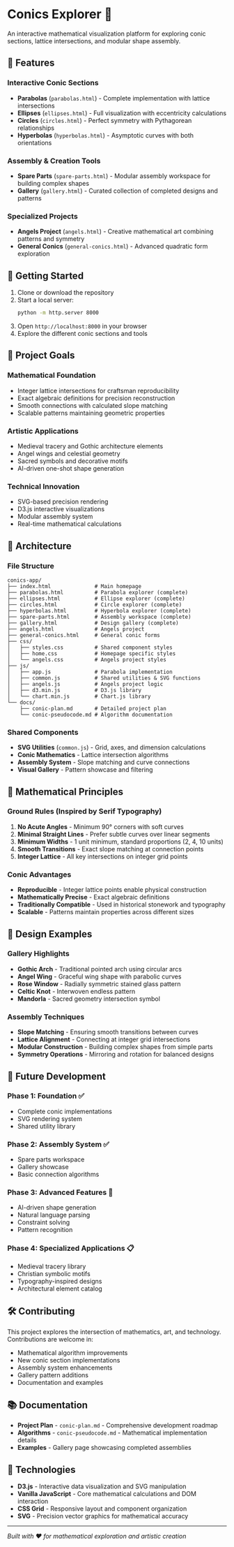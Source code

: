 # Conics Explorer 🔮

An interactive mathematical visualization platform for exploring conic sections, lattice intersections, and modular shape assembly.

## 🌟 Features

### Interactive Conic Sections
- **Parabolas** (`parabolas.html`) - Complete implementation with lattice intersections
- **Ellipses** (`ellipses.html`) - Full visualization with eccentricity calculations
- **Circles** (`circles.html`) - Perfect symmetry with Pythagorean relationships
- **Hyperbolas** (`hyperbolas.html`) - Asymptotic curves with both orientations

### Assembly & Creation Tools
- **Spare Parts** (`spare-parts.html`) - Modular assembly workspace for building complex shapes
- **Gallery** (`gallery.html`) - Curated collection of completed designs and patterns

### Specialized Projects
- **Angels Project** (`angels.html`) - Creative mathematical art combining patterns and symmetry
- **General Conics** (`general-conics.html`) - Advanced quadratic form exploration

## 🚀 Getting Started

1. Clone or download the repository
2. Start a local server:
   ```bash
   python -m http.server 8000
   ```
3. Open `http://localhost:8000` in your browser
4. Explore the different conic sections and tools

## 🎯 Project Goals

### Mathematical Foundation
- Integer lattice intersections for craftsman reproducibility
- Exact algebraic definitions for precision reconstruction
- Smooth connections with calculated slope matching
- Scalable patterns maintaining geometric properties

### Artistic Applications
- Medieval tracery and Gothic architecture elements
- Angel wings and celestial geometry
- Sacred symbols and decorative motifs
- AI-driven one-shot shape generation

### Technical Innovation
- SVG-based precision rendering
- D3.js interactive visualizations
- Modular assembly system
- Real-time mathematical calculations

## 🔧 Architecture

### File Structure
```
conics-app/
├── index.html              # Main homepage
├── parabolas.html          # Parabola explorer (complete)
├── ellipses.html           # Ellipse explorer (complete)
├── circles.html            # Circle explorer (complete)
├── hyperbolas.html         # Hyperbola explorer (complete)
├── spare-parts.html        # Assembly workspace (complete)
├── gallery.html            # Design gallery (complete)
├── angels.html             # Angels project
├── general-conics.html     # General conic forms
├── css/
│   ├── styles.css          # Shared component styles
│   ├── home.css            # Homepage specific styles
│   └── angels.css          # Angels project styles
├── js/
│   ├── app.js              # Parabola implementation
│   ├── common.js           # Shared utilities & SVG functions
│   ├── angels.js           # Angels project logic
│   ├── d3.min.js           # D3.js library
│   └── chart.min.js        # Chart.js library
└── docs/
    ├── conic-plan.md       # Detailed project plan
    └── conic-pseudocode.md # Algorithm documentation
```

### Shared Components
- **SVG Utilities** (`common.js`) - Grid, axes, and dimension calculations
- **Conic Mathematics** - Lattice intersection algorithms
- **Assembly System** - Slope matching and curve connections
- **Visual Gallery** - Pattern showcase and filtering

## 📐 Mathematical Principles

### Ground Rules (Inspired by Serif Typography)
1. **No Acute Angles** - Minimum 90° corners with soft curves
2. **Minimal Straight Lines** - Prefer subtle curves over linear segments
3. **Minimum Widths** - 1 unit minimum, standard proportions (2, 4, 10 units)
4. **Smooth Transitions** - Exact slope matching at connection points
5. **Integer Lattice** - All key intersections on integer grid points

### Conic Advantages
- **Reproducible** - Integer lattice points enable physical construction
- **Mathematically Precise** - Exact algebraic definitions
- **Traditionally Compatible** - Used in historical stonework and typography
- **Scalable** - Patterns maintain properties across different sizes

## 🎨 Design Examples

### Gallery Highlights
- **Gothic Arch** - Traditional pointed arch using circular arcs
- **Angel Wing** - Graceful wing shape with parabolic curves
- **Rose Window** - Radially symmetric stained glass pattern
- **Celtic Knot** - Interwoven endless pattern
- **Mandorla** - Sacred geometry intersection symbol

### Assembly Techniques
- **Slope Matching** - Ensuring smooth transitions between curves
- **Lattice Alignment** - Connecting at integer grid intersections
- **Modular Construction** - Building complex shapes from simple parts
- **Symmetry Operations** - Mirroring and rotation for balanced designs

## 🔮 Future Development

### Phase 1: Foundation ✅
- Complete conic implementations
- SVG rendering system
- Shared utility library

### Phase 2: Assembly System ✅
- Spare parts workspace
- Gallery showcase
- Basic connection algorithms

### Phase 3: Advanced Features 🔄
- AI-driven shape generation
- Natural language parsing
- Constraint solving
- Pattern recognition

### Phase 4: Specialized Applications 📋
- Medieval tracery library
- Christian symbolic motifs
- Typography-inspired designs
- Architectural element catalog

## 🛠️ Contributing

This project explores the intersection of mathematics, art, and technology. Contributions are welcome in:
- Mathematical algorithm improvements
- New conic section implementations
- Assembly system enhancements
- Gallery pattern additions
- Documentation and examples

## 📚 Documentation

- **Project Plan** - `conic-plan.md` - Comprehensive development roadmap
- **Algorithms** - `conic-pseudocode.md` - Mathematical implementation details
- **Examples** - Gallery page showcasing completed assemblies

## 🎯 Technologies

- **D3.js** - Interactive data visualization and SVG manipulation
- **Vanilla JavaScript** - Core mathematical calculations and DOM interaction
- **CSS Grid** - Responsive layout and component organization
- **SVG** - Precision vector graphics for mathematical accuracy

---

*Built with ❤️ for mathematical exploration and artistic creation*